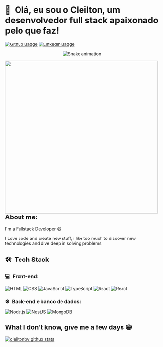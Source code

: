 
<h1>👋 &nbsp;Olá, eu sou o Cleilton, um desenvolvedor full stack apaixonado pelo que faz!</h1>


[![Github Badge](https://img.shields.io/badge/-Github-000?style=flat-square&logo=Github&logoColor=white&link=https://github.com/cleiltonbv)](https://github.com/cleiltonbv)
[![Linkedin Badge](https://img.shields.io/badge/-LinkedIn-blue?style=flat-square&logo=Linkedin&logoColor=white&link=https://https://www.linkedin.com/in/cleilton-silva-514b01212/)](https://www.linkedin.com/in/cleilton-silva-514b01212/)


<div align="center">
  
  ![Snake animation](https://github.com/danielbped/danielbped/blob/output/github-contribution-grid-snake.svg)
  
</div>

<img align="left" width="500" src="https://cdn.dribbble.com/users/416610/screenshots/4801105/coding_desk_flat_vector_ui_ux_design_illustration_motion_animation_gif2.gif" />




## About me:

I'm a Fullstack Developer :smile:

I Love code and create new stuff, i like too much to discover new technologies and dive deep in solving problems.


<h2> 🛠 &nbsp;Tech Stack</h2>

<h3>💻 &nbsp;Front-end:</h3>

![HTML](https://img.shields.io/badge/-HTML-333333?style=flat&logo=HTML5)
![CSS](https://img.shields.io/badge/-CSS-333333?style=flat&logo=CSS3&logoColor=1572B6)
![JavaScript](https://img.shields.io/badge/-JavaScript-333333?style=flat&logo=javascript)
![TypeScript](https://img.shields.io/badge/-TypeScript-333333?style=flat&logo=typescript&logoColor=2D79C7)
![React](https://img.shields.io/badge/-React-333333?style=flat&logo=react)
![React](https://img.shields.io/badge/-React%20Native-333333?style=flat&logo=react)

<h3>⚙️ &nbsp;Back-end e banco de dados:</h3>

![Node.js](https://img.shields.io/badge/-Node.js-333333?style=flat&logo=node.js)
![NestJS](https://img.shields.io/badge/-NestJS-333333?style=flat&logo=nestjs&logoColor=E535AB)
![MongoDB](https://img.shields.io/badge/-MongoDB-333333?style=flat&logo=mongodb)

## What I don't know, give me a few days 😁

[![cleiltonbv github stats](https://github-readme-stats.vercel.app/api?username=cleiltonbv&show_icons=true&title_color=fff&icon_color=37aaff&text_color=f8f8f2&bg_color=171c24&count_private=true)](https://github.com/cleiltonbv)

